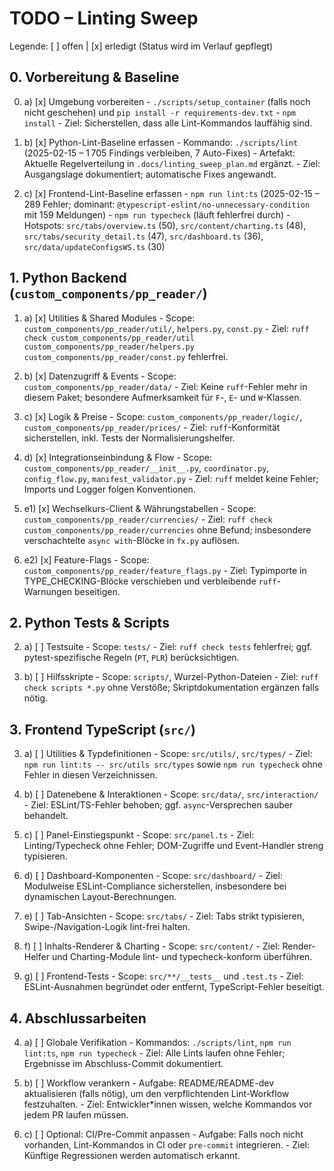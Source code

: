 # TODO – Linting Sweep

Legende: [ ] offen | [x] erledigt (Status wird im Verlauf gepflegt)

## 0. Vorbereitung & Baseline

0. a) [x] Umgebung vorbereiten
       - `./scripts/setup_container` (falls noch nicht geschehen) und `pip install -r requirements-dev.txt`
       - `npm install`
       - Ziel: Sicherstellen, dass alle Lint-Kommandos lauffähig sind.

0. b) [x] Python-Lint-Baseline erfassen
       - Kommando: `./scripts/lint` (2025-02-15 – 1 705 Findings verbleiben, 7 Auto-Fixes)
       - Artefakt: Aktuelle Regelverteilung in `.docs/linting_sweep_plan.md` ergänzt.
       - Ziel: Ausgangslage dokumentiert; automatische Fixes angewandt.

0. c) [x] Frontend-Lint-Baseline erfassen
       - `npm run lint:ts` (2025-02-15 – 289 Fehler; dominant: `@typescript-eslint/no-unnecessary-condition` mit 159 Meldungen)
       - `npm run typecheck` (läuft fehlerfrei durch)
       - Hotspots: `src/tabs/overview.ts` (50), `src/content/charting.ts` (48), `src/tabs/security_detail.ts` (47), `src/dashboard.ts` (36), `src/data/updateConfigsWS.ts` (30)

## 1. Python Backend (`custom_components/pp_reader/`)

1. a) [x] Utilities & Shared Modules
       - Scope: `custom_components/pp_reader/util/`, `helpers.py`, `const.py`
       - Ziel: `ruff check custom_components/pp_reader/util custom_components/pp_reader/helpers.py custom_components/pp_reader/const.py` fehlerfrei.

1. b) [x] Datenzugriff & Events
       - Scope: `custom_components/pp_reader/data/`
       - Ziel: Keine `ruff`-Fehler mehr in diesem Paket; besondere Aufmerksamkeit für `F`-, `E`- und `W`-Klassen.

1. c) [x] Logik & Preise
       - Scope: `custom_components/pp_reader/logic/`, `custom_components/pp_reader/prices/`
       - Ziel: `ruff`-Konformität sicherstellen, inkl. Tests der Normalisierungshelfer.

1. d) [x] Integrationseinbindung & Flow
       - Scope: `custom_components/pp_reader/__init__.py`, `coordinator.py`, `config_flow.py`, `manifest_validator.py`
       - Ziel: `ruff` meldet keine Fehler; Imports und Logger folgen Konventionen.

1. e1) [x] Wechselkurs-Client & Währungstabellen
       - Scope: `custom_components/pp_reader/currencies/`
       - Ziel: `ruff check custom_components/pp_reader/currencies` ohne Befund; insbesondere verschachtelte `async with`-Blöcke in `fx.py` auflösen.

1. e2) [x] Feature-Flags
       - Scope: `custom_components/pp_reader/feature_flags.py`
       - Ziel: Typimporte in TYPE_CHECKING-Blöcke verschieben und verbleibende `ruff`-Warnungen beseitigen.

## 2. Python Tests & Scripts

2. a) [ ] Testsuite
       - Scope: `tests/`
       - Ziel: `ruff check tests` fehlerfrei; ggf. pytest-spezifische Regeln (`PT`, `PLR`) berücksichtigen.

2. b) [ ] Hilfsskripte
       - Scope: `scripts/`, Wurzel-Python-Dateien
       - Ziel: `ruff check scripts *.py` ohne Verstöße; Skriptdokumentation ergänzen falls nötig.

## 3. Frontend TypeScript (`src/`)

3. a) [ ] Utilities & Typdefinitionen
       - Scope: `src/utils/`, `src/types/`
       - Ziel: `npm run lint:ts -- src/utils src/types` sowie `npm run typecheck` ohne Fehler in diesen Verzeichnissen.

3. b) [ ] Datenebene & Interaktionen
       - Scope: `src/data/`, `src/interaction/`
       - Ziel: ESLint/TS-Fehler behoben; ggf. `async`-Versprechen sauber behandelt.

3. c) [ ] Panel-Einstiegspunkt
       - Scope: `src/panel.ts`
       - Ziel: Linting/Typecheck ohne Fehler; DOM-Zugriffe und Event-Handler streng typisieren.

3. d) [ ] Dashboard-Komponenten
       - Scope: `src/dashboard/`
       - Ziel: Modulweise ESLint-Compliance sicherstellen, insbesondere bei dynamischen Layout-Berechnungen.

3. e) [ ] Tab-Ansichten
       - Scope: `src/tabs/`
       - Ziel: Tabs strikt typisieren, Swipe-/Navigation-Logik lint-frei halten.

3. f) [ ] Inhalts-Renderer & Charting
       - Scope: `src/content/`
       - Ziel: Render-Helfer und Charting-Module lint- und typecheck-konform überführen.

3. g) [ ] Frontend-Tests
       - Scope: `src/**/__tests__` und `.test.ts`
       - Ziel: ESLint-Ausnahmen begründet oder entfernt, TypeScript-Fehler beseitigt.


## 4. Abschlussarbeiten

4. a) [ ] Globale Verifikation
       - Kommandos: `./scripts/lint`, `npm run lint:ts`, `npm run typecheck`
       - Ziel: Alle Lints laufen ohne Fehler; Ergebnisse im Abschluss-Commit dokumentiert.

4. b) [ ] Workflow verankern
       - Aufgabe: README/README-dev aktualisieren (falls nötig), um den verpflichtenden Lint-Workflow festzuhalten.
       - Ziel: Entwickler*innen wissen, welche Kommandos vor jedem PR laufen müssen.

4. c) [ ] Optional: CI/Pre-Commit anpassen
       - Aufgabe: Falls noch nicht vorhanden, Lint-Kommandos in CI oder `pre-commit` integrieren.
       - Ziel: Künftige Regressionen werden automatisch erkannt.

